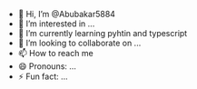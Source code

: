 - 👋 Hi, I’m @Abubakar5884
- 👀 I’m interested in ...
- 🌱 I’m currently learning pyhtin and typescript
- 💞️ I’m looking to collaborate on ...
- 📫 How to reach me 
- 😄 Pronouns: ...
- ⚡ Fun fact: ...

<!---
Abubakar5884/Abubakar5884 is a ✨ special ✨ repository because its `README.md` (this file) appears on your GitHub profile.
You can click the Preview link to take a look at your changes.
--->
